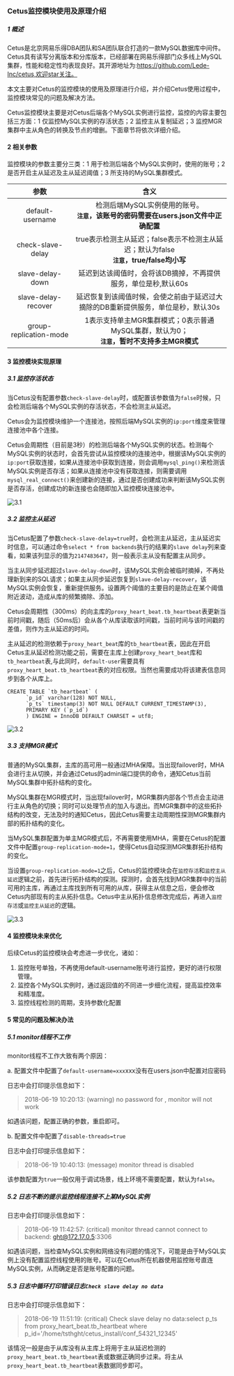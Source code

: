 ### Cetus监控模块使用及原理介绍
##### 1 概述
Cetus是北京网易乐得DBA团队和SA团队联合打造的一款MySQL数据库中间件。Cetus具有读写分离版本和分库版本，已经部署在网易乐得部门众多线上MySQL集群，性能和稳定性均表现良好。其开源地址为:https://github.com/Lede-Inc/cetus,欢迎star关注。

本文主要对Cetus的监控模块的使用及原理进行介绍，并介绍Cetus使用过程中，监控模块常见的问题及解决方法。

Cetus监控模块主要是对Cetus后端各个MySQL实例进行监控，监控的内容主要包括三方面：1 仅监控MySQL实例的存活状态；2 监控主从复制延迟；3 监控MGR集群中主从角色的转换及节点的增删。下面章节将依次详细介绍。

#### 2 相关参数
监控模块的参数主要分三类：1 用于检测后端各个MySQL实例时，使用的账号；2 是否开启主从延迟及主从延迟阈值；3 所支持的MySQL集群模式。

| 参数      |    含义 |
| :--------: | :--------:|
| default-username  | 检测后端MySQL实例使用的账号。<br><b>`注意`，该账号的密码需要在users.json文件中正确配置 |
| check-slave-delay     |   true表示检测主从延迟；false表示不检测主从延迟；默认为false<br><b>`注意`，true/false均小写 |
| slave-delay-down      |    延迟到达该阈值时，会将该DB摘掉，不再提供服务，单位是秒,默认60s |
| slave-delay-recover      |   延迟恢复到该阈值时候，会使之前由于延迟过大摘除的DB重新提供服务，单位是秒，默认30s |
| group-replication-mode      |   1表示支持单主MGR集群模式；0表示普通MySQL集群，默认为0；<br><b>`注意`，暂时不支持多主MGR模式 |

#### 3 监控模块实现原理
##### 3.1 监控存活状态
当Cetus没有配置参数`check-slave-delay`时，或配置该参数值为`false`时候，只会检测后端各个MySQL实例的存活状态，不会检测主从延迟。

Cetus会为监控模块维护一个连接池，按照后端MySQL实例的`ip:port`维度来管理连接池中各个连接。

Cetus会周期性（目前是3秒）的检测后端各个MySQL实例的状态。检测每个MySQL实例的状态时，会首先尝试从监控模块的连接池中，根据该MySQL实例的`ip:port`获取连接，如果从连接池中获取到连接，则会调用`mysql_ping()`来检测该MySQL实例是否存活；如果从连接池中没有获取连接，则需要调用`mysql_real_connect()`来创建新的连接，通过是否创建成功来判断该MySQL实例是否存活，创建成功的新连接也会随即加入监控模块连接池中。

![3.1](./images/3.1.png)

##### 3.2 监控主从延迟

当Cetus配置了参数`check-slave-delay=true`时，会检测主从延迟，主从延迟实时信息，可以通过命令`select * from backends`执行的结果的`slave delay`列来查看，如果该列显示的值为`2147483647`，则一般表示主从没有配置主从同步。

当主从同步延迟超过`slave-delay-down`时，该MySQL实例会被临时摘掉，不再处理新到来的SQL请求；如果主从同步延迟恢复到`slave-delay-recover`，该MySQL实例会恢复，重新提供服务。设置两个阈值的主要目的是防止在某个阈值附近波动，造成从库的频繁摘除、添加。

Cetus会周期性（300ms）的向主库的`proxy_heart_beat.tb_heartbeat`表更新当前时间戳，随后（50ms后）会从各个从库读取该时间戳，当前时间与该时间戳的差值，则作为主从延迟的时间。

主从延迟的检测依赖于`proxy_heart_beat`库的`tb_heartbeat`表，因此在开启Cetus主从延迟检测功能之前，需要在主库上创建`proxy_heart_beat`库和`tb_heartbeat`表,与此同时，`default-user`需要具有`proxy_heart_beat.tb_heartbeat`表的对应权限。当然也需要成功将该建表信息同步到各个从库上。

```
CREATE TABLE `tb_heartbeat` (
      `p_id` varchar(128) NOT NULL,
      `p_ts` timestamp(3) NOT NULL DEFAULT CURRENT_TIMESTAMP(3),
      PRIMARY KEY (`p_id`)
      ) ENGINE = InnoDB DEFAULT CHARSET = utf8;
```

![3.2](./images/3.2.png)

##### 3.3 支持MGR模式
普通的MySQL集群，主库的高可用一般通过MHA保障。当出现failover时，MHA会进行主从切换，并会通过Cetus的admin端口提供的命令，通知Cetus当前MySQL集群中拓扑结构的变化。

MySQL集群在MGR模式时，当出现failover时，MGR集群内部各个节点会主动进行主从角色的切换；同时可以处理节点的加入与退出。而MGR集群中的这些拓扑结构的改变，无法及时的通知Cetus，因此Cetus需要主动周期性探测MGR集群内部的拓扑结构的变化。

当MySQL集群配置为单主MGR模式后，不再需要使用MHA，需要在Cetus的配置文件中配置`group-replication-mode=1`，使得Cetus自动探测MGR集群拓扑结构的变化。

当设置`group-replication-mode=1`之后，Cetus的监控模块会在`监控存活`和`监控主从延迟`逻辑之前，首先进行拓扑结构的探测。探测时，会首先找到MGR集群中的当前可用的主库，再通过主库找到所有可用的从库，获得主从信息之后，便会修改Cetus内部现有的主从拓扑信息。Cetus中主从拓扑信息修改完成后，再进入`监控存活`或`监控主从延迟`的逻辑。

![3.3](./images/3.3.png)

#### 4 监控模块未来优化
后续Cetus的监控模块会考虑进一步优化，诸如：

1. 监控账号单独，不再使用default-username账号进行监控，更好的进行权限管理。
2. 监控各个MySQL实例时，通过返回值的不同进一步细化流程，提高监控效率和精准度。
3. 监控线程检测的周期，支持参数化配置


#### 5 常见的问题及解决办法
##### 5.1 monitor线程不工作
monitor线程不工作大致有两个原因：

a. 配置文件中配置了`default-username=xxx`xxx没有在users.json中配置对应密码

日志中会打印提示信息如下：

> 2018-06-19 10:20:13: (warning) no password for , monitor will not work

如遇该问题，配置正确的参数，重启即可。

b. 配置文件中配置了`disable-threads=true`

日志中会打印提示信息如下：

> 2018-06-19 10:40:13: (message) monitor thread is disabled

该参数配置为`true`一般仅用于调试场景，线上环境不需要配置，默认为`false`。

##### 5.2 日志不断的提示监控线程连接不上某MySQL实例

日志中会打印提示信息如下：

> 2018-06-19 11:42:57: (critical) monitor thread cannot connect to backend: ght@172.17.0.5:3306

如遇该问题，当检查MySQL实例和网络没有问题的情况下，可能是由于MySQL实例上没有配置监控线程使用的账号。可以在Cetus所在机器使用监控账号直连MySQL实例，从而确定是否是账号配置的问题。

##### 5.3 日志中循环打印错误日志`Check slave delay no data`

日志中会打印提示信息如下：

> 2018-06-19 11:51:19: (critical) Check slave delay no data:select p\_ts from proxy\_heart\_beat.tb\_heartbeat where p\_id='/home/tsthght/cetus_install/conf\_54321\_12345'

该情况一般是由于从库没有从主库上将用于主从延迟检测的`proxy_heart_beat.tb_heartbeat`表或数据正确同步过来。将主从`proxy_heart_beat.tb_heartbeat`表数据同步即可。







